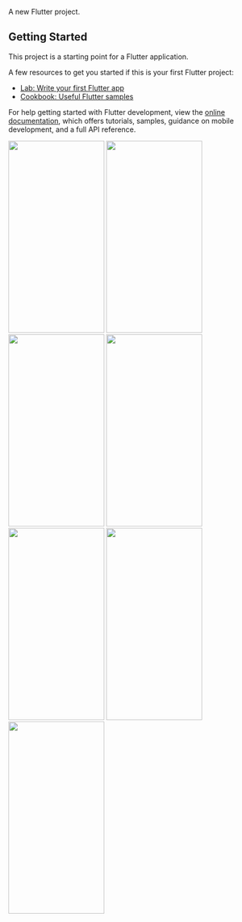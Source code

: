 A new Flutter project.

## Getting Started

This project is a starting point for a Flutter application.

A few resources to get you started if this is your first Flutter project:

- [Lab: Write your first Flutter app](https://docs.flutter.dev/get-started/codelab)
- [Cookbook: Useful Flutter samples](https://docs.flutter.dev/cookbook)

For help getting started with Flutter development, view the
[online documentation](https://docs.flutter.dev/), which offers tutorials,
samples, guidance on mobile development, and a full API reference.

<p>
  <img src="https://github.com/vkachhadiya25/sky_scrapper/assets/131163362/6a376f5b-ee05-4c98-acb7-c178b330d475" height="380" width="190">
  <img src="https://github.com/vkachhadiya25/sky_scrapper/assets/131163362/63948c73-8479-4696-aae3-dae8f52cad6a" height="380" width="190">
  <img src="https://github.com/vkachhadiya25/sky_scrapper/assets/131163362/6a0ee321-41b8-46e5-b298-78f7604768b5" height="380" width="190">
  <img src="https://github.com/vkachhadiya25/sky_scrapper/assets/131163362/ec43a21c-164d-4764-ad91-d67827f1878b" height="380" width="190">
  <img src="https://github.com/vkachhadiya25/sky_scrapper/assets/131163362/10cbc8e5-a22a-45f9-9081-b15c79fe43ee" height="380" width="190">
  <img src="https://github.com/vkachhadiya25/sky_scrapper/assets/131163362/58963f14-a8e2-46d1-881d-7a78a20828c7" height="380" width="190">
  <img src="https://github.com/vkachhadiya25/sky_scrapper/assets/131163362/436d4ce3-7b60-4a14-b951-41347d3de4cf" height="380" width="190">
</p>
